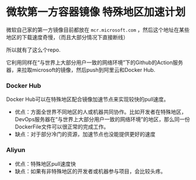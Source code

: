 # 微软第一方容器镜像 特殊地区加速计划

微软自己家的第一方镜像目前都放在 `mcr.microsoft.com` ，然后这个地址在某些地区的下载速度奇慢，（而且大部分情况下直接断线）

所以就有了这么个repo.

它利用同样在“与世界上大部分用户一致的网络环境”下的Github的Action服务器，来拉取microsoft的镜像，然后push到阿里云和Docker Hub.

### Docker Hub

Docker Hub可以在特殊地区配合镜像加速节点来实现较快的pull速度。

- 优点：方面全世界不同地区的人或机器共同协作。比如开发者在特殊地区，DevOps服务器在“与世界上大部分用户一致的网络环境”的地区，那么同一份DockerFile文件可以很正常的完成工作。
- 缺点：对于部分冷门的资源，加速节点也没能提供更好的速度

### Aliyun

- 优点：特殊地区pull速度快
- 缺点：如果有非特殊地区的开发者或机器参与项目，会比较头疼。